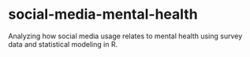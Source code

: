 # social-media-mental-health
Analyzing how social media usage relates to mental health using survey data and statistical modeling in R.
